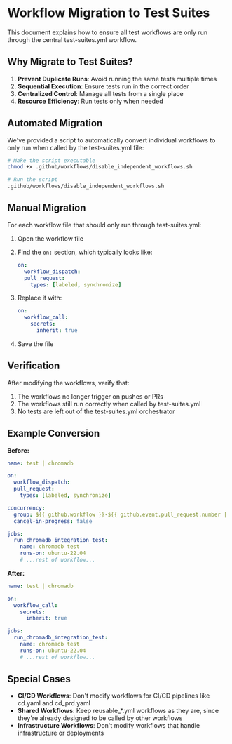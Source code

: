 # Workflow Migration to Test Suites

This document explains how to ensure all test workflows are only run through the central test-suites.yml workflow.

## Why Migrate to Test Suites?

1. **Prevent Duplicate Runs**: Avoid running the same tests multiple times
2. **Sequential Execution**: Ensure tests run in the correct order
3. **Centralized Control**: Manage all tests from a single place
4. **Resource Efficiency**: Run tests only when needed

## Automated Migration

We've provided a script to automatically convert individual workflows to only run when called by the test-suites.yml file:

```bash
# Make the script executable
chmod +x .github/workflows/disable_independent_workflows.sh

# Run the script
.github/workflows/disable_independent_workflows.sh
```

## Manual Migration

For each workflow file that should only run through test-suites.yml:

1. Open the workflow file
2. Find the `on:` section, which typically looks like:
   ```yaml
   on:
     workflow_dispatch:
     pull_request:
       types: [labeled, synchronize]
   ```

3. Replace it with:
   ```yaml
   on:
     workflow_call:
       secrets:
         inherit: true
   ```

4. Save the file

## Verification

After modifying the workflows, verify that:

1. The workflows no longer trigger on pushes or PRs
2. The workflows still run correctly when called by test-suites.yml
3. No tests are left out of the test-suites.yml orchestrator

## Example Conversion

**Before:**
```yaml
name: test | chromadb

on:
  workflow_dispatch:
  pull_request:
    types: [labeled, synchronize]

concurrency:
  group: ${{ github.workflow }}-${{ github.event.pull_request.number || github.ref }}
  cancel-in-progress: false

jobs:
  run_chromadb_integration_test:
    name: chromadb test
    runs-on: ubuntu-22.04
    # ...rest of workflow...
```

**After:**
```yaml
name: test | chromadb

on:
  workflow_call:
    secrets:
      inherit: true

jobs:
  run_chromadb_integration_test:
    name: chromadb test
    runs-on: ubuntu-22.04
    # ...rest of workflow...
```

## Special Cases

- **CI/CD Workflows**: Don't modify workflows for CI/CD pipelines like cd.yaml and cd_prd.yaml
- **Shared Workflows**: Keep reusable_*.yml workflows as they are, since they're already designed to be called by other workflows
- **Infrastructure Workflows**: Don't modify workflows that handle infrastructure or deployments
